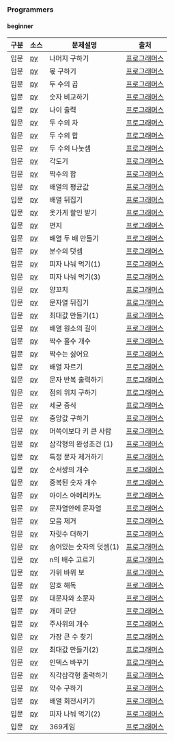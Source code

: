 ### Programmers
#### beginner
| 구분 | 소스 | 문제설명 | 출처 |
| -- | -- | -- | -- |
| 입문 | [py](./120810.py) | 나머지 구하기 | [프로그래머스](https://school.programmers.co.kr/learn/courses/30/lessons/120810)|
| 입문 | [py](./120805.py) | 몫 구하기 | [프로그래머스](https://school.programmers.co.kr/learn/courses/30/lessons/120805)|
| 입문 | [py](./120804.py) | 두 수의 곱 | [프로그래머스](https://school.programmers.co.kr/learn/courses/30/lessons/120804)|
| 입문 | [py](./120807.py) | 숫자 비교하기 | [프로그래머스](https://school.programmers.co.kr/learn/courses/30/lessons/120807)|
| 입문 | [py](./120820.py) | 나이 출력 | [프로그래머스](https://school.programmers.co.kr/learn/courses/30/lessons/120820)|
| 입문 | [py](./120803.py) | 두 수의 차 | [프로그래머스](https://school.programmers.co.kr/learn/courses/30/lessons/120803)|
| 입문 | [py](./120802.py) | 두 수의 합 | [프로그래머스](https://school.programmers.co.kr/learn/courses/30/lessons/120802)|
| 입문 | [py](./120806.py) | 두 수의 나눗셈 | [프로그래머스](https://school.programmers.co.kr/learn/courses/30/lessons/120806)|
| 입문 | [py](./120829.py) | 각도기 | [프로그래머스](https://school.programmers.co.kr/learn/courses/30/lessons/120829)|
| 입문 | [py](./120831.py) | 짝수의 합 | [프로그래머스](https://school.programmers.co.kr/learn/courses/30/lessons/120831)|
| 입문 | [py](./120817.py) | 배열의 평균값 | [프로그래머스](https://school.programmers.co.kr/learn/courses/30/lessons/120817)|
| 입문 | [py](./120821.py) | 배열 뒤집기 | [프로그래머스](https://school.programmers.co.kr/learn/courses/30/lessons/120821)|
| 입문 | [py](./120818.py) | 옷가게 할인 받기 | [프로그래머스](https://school.programmers.co.kr/learn/courses/30/lessons/120818)|
| 입문 | [py](./120898.py) | 편지 | [프로그래머스](https://school.programmers.co.kr/learn/courses/30/lessons/120898)|
| 입문 | [py](./120809.py) | 배열 두 배 만들기 | [프로그래머스](https://school.programmers.co.kr/learn/courses/30/lessons/120809)|
| 입문 | [py](./120808.py) | 분수의 덧셈 | [프로그래머스](https://school.programmers.co.kr/learn/courses/30/lessons/120808)|
| 입문 | [py](./120814.py) | 피자 나눠 먹기(1) | [프로그래머스](https://school.programmers.co.kr/learn/courses/30/lessons/120814)|
| 입문 | [py](./120816.py) | 피자 나눠 먹기(3) | [프로그래머스](https://school.programmers.co.kr/learn/courses/30/lessons/120816)|
| 입문 | [py](./120830.py) | 양꼬치 | [프로그래머스](https://school.programmers.co.kr/learn/courses/30/lessons/120830)|
| 입문 | [py](./120822.py) | 문자열 뒤집기 | [프로그래머스](https://school.programmers.co.kr/learn/courses/30/lessons/120822)|
| 입문 | [py](./120847.py) | 최대값 만들기(1) | [프로그래머스](https://school.programmers.co.kr/learn/courses/30/lessons/120847)|
| 입문 | [py](./120854.py) | 배열 원소의 길이 | [프로그래머스](https://school.programmers.co.kr/learn/courses/30/lessons/120854)|
| 입문 | [py](./120824.py) | 짝수 홀수 개수 | [프로그래머스](https://school.programmers.co.kr/learn/courses/30/lessons/120824)|
| 입문 | [py](./120813.py) | 짝수는 싫어요 | [프로그래머스](https://school.programmers.co.kr/learn/courses/30/lessons/120813)|
| 입문 | [py](./120813.py) | 배열 자르기 | [프로그래머스](https://school.programmers.co.kr/learn/courses/30/lessons/120833)|
| 입문 | [py](./120825.py) | 문자 반복 출력하기 | [프로그래머스](https://school.programmers.co.kr/learn/courses/30/lessons/120825)|
| 입문 | [py](./120841.py) | 점의 위치 구하기 | [프로그래머스](https://school.programmers.co.kr/learn/courses/30/lessons/120841)|
| 입문 | [py](./120910.py) | 세균 증식 | [프로그래머스](https://school.programmers.co.kr/learn/courses/30/lessons/120910)|
| 입문 | [py](./120811.py) | 중앙값 구하기 | [프로그래머스](https://school.programmers.co.kr/learn/courses/30/lessons/120811)|
| 입문 | [py](./120585.py) | 머쓱이보다 키 큰 사람 | [프로그래머스](https://school.programmers.co.kr/learn/courses/30/lessons/120585)|
| 입문 | [py](./120889.py) | 삼각형의 완성조건 (1) | [프로그래머스](https://school.programmers.co.kr/learn/courses/30/lessons/120889)|
| 입문 | [py](./120826.py) | 특정 문자 제거하기 | [프로그래머스](https://school.programmers.co.kr/learn/courses/30/lessons/120826)|
| 입문 | [py](./120836.py) | 순서쌍의 개수 | [프로그래머스](https://school.programmers.co.kr/learn/courses/30/lessons/120836)|
| 입문 | [py](./120583.py) | 중복된 숫자 개수 | [프로그래머스](https://school.programmers.co.kr/learn/courses/30/lessons/120583)|
| 입문 | [py](./120819.py) | 아이스 아메리카노 | [프로그래머스](https://school.programmers.co.kr/learn/courses/30/lessons/120819)|
| 입문 | [py](./120908.py) | 문자열안에 문자열 | [프로그래머스](https://school.programmers.co.kr/learn/courses/30/lessons/120908)|
| 입문 | [py](./120849.py) | 모음 제거 | [프로그래머스](https://school.programmers.co.kr/learn/courses/30/lessons/120849)|
| 입문 | [py](./120906.py) | 자릿수 더하기 | [프로그래머스](https://school.programmers.co.kr/learn/courses/30/lessons/120906)|
| 입문 | [py](./120851.py) | 숨어있는 숫자의 덧셈(1) | [프로그래머스](https://school.programmers.co.kr/learn/courses/30/lessons/120851)|
| 입문 | [py](./120905.py) | n의 배수 고르기 | [프로그래머스](https://school.programmers.co.kr/learn/courses/30/lessons/120905)|
| 입문 | [py](./120839.py) | 가위 바위 보 | [프로그래머스](https://school.programmers.co.kr/learn/courses/30/lessons/120839)|
| 입문 | [py](./120892.py) | 암호 해독 | [프로그래머스](https://school.programmers.co.kr/learn/courses/30/lessons/120892)|
| 입문 | [py](./120893.py) | 대문자와 소문자 | [프로그래머스](https://school.programmers.co.kr/learn/courses/30/lessons/120893)|
| 입문 | [py](./120837.py) | 개미 군단 | [프로그래머스](https://school.programmers.co.kr/learn/courses/30/lessons/120837)|
| 입문 | [py](./120845.py) | 주사위의 개수 | [프로그래머스](https://school.programmers.co.kr/learn/courses/30/lessons/120845)|
| 입문 | [py](./120899.py) | 가장 큰 수 찾기 | [프로그래머스](https://school.programmers.co.kr/learn/courses/30/lessons/120899)|
| 입문 | [py](./120862.py) | 최대값 만들기(2) | [프로그래머스](https://school.programmers.co.kr/learn/courses/30/lessons/120862)|
| 입문 | [py](./120895.py) | 인덱스 바꾸기 | [프로그래머스](https://school.programmers.co.kr/learn/courses/30/lessons/120895)|
| 입문 | [py](./120823.py) | 직각삼각형 출력하기 | [프로그래머스](https://school.programmers.co.kr/learn/courses/30/lessons/120823)|
| 입문 | [py](./120897.py) | 약수 구하기 | [프로그래머스](https://school.programmers.co.kr/learn/courses/30/lessons/120897)|
| 입문 | [py](./120844.py) | 배열 회전시키기 | [프로그래머스](https://school.programmers.co.kr/learn/courses/30/lessons/120844)|
| 입문 | [py](./120815.py) | 피자 나눠 먹기(2) | [프로그래머스](https://school.programmers.co.kr/learn/courses/30/lessons/120815)|
| 입문 | [py](./120891.py) | 369게임 | [프로그래머스](https://school.programmers.co.kr/learn/courses/30/lessons/120891)|